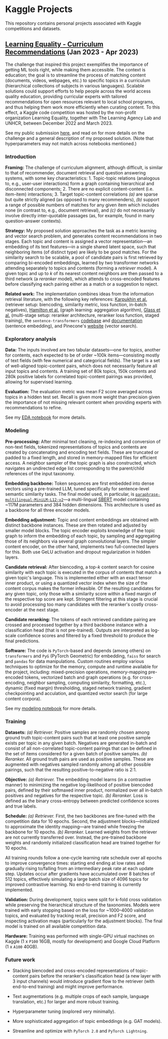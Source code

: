 # Kaggle Projects

This repository contains personal projects associated with Kaggle competitions and datasets.

## [Learning Equality - Curriculum Recommendations](https://www.kaggle.com/competitions/learning-equality-curriculum-recommendations) (Jan 2023 - Apr 2023)

The challenge that inspired this project exemplifies the importance of getting ML tools right, while making them accessible. The context is education; the goal is to streamline the process of matching content (documents, videos, webpages, etc.) to specific topics in a curriculum (hierarchical collections of subjects in various languages). Scalable solutions could support efforts to help people across the world access quality education, providing curricular experts with tailored recommendations for open resources relevant to local school programs, and thus helping them work more efficiently when curating content. To this effect, a Kaggle code competition was hosted by the non-profit organization Learning Equality, together with The Learning Agency Lab and UNHCR, between December 2022 and March 2023.

See my public submission [here](https://www.kaggle.com/federicodevitohalevy/lecr-modeling), and read on for more details on the challenge and a general description of my proposed solution. (Note that hyperparameters may not match across notebooks mentioned.)

### Introduction

**Framing:** The challenge of curriculum alignment, although difficult, is similar to that of recommender, document retrieval and question answering systems, with some key characteristics: 1. Topic-topic relations (analogous to, e.g., user-user interactions) form a graph containing hierarchical and disconnected components; 2. There are no explicit content-content (i.e. item-item) interactions; 3. Target topic-content correlations *(a)* are sparse but quite strictly aligned (as opposed to many recommenders), *(b)* support a range of possible numbers of matches for any given item which includes none (in contrast to, e.g., document retrieval), and *(c)* do not necessarily involve directly inter-quotable passages (as, for example, found in many question-answer contexts).

**Strategy:** My proposed solution approaches the task as a metric learning and vector search problem, and generates content recommendations in two stages. Each topic and content is assigned a vector representation—an embedding of its text features—in a single shared latent space, such that neighboring items (of distinct type) are likely to be good matches. For the similarity search to be scalable, a pool of candidate pairs is first retrieved by comparing bi-encoded embeddings, learned by two transformer networks attending separately to topics and contents (forming a *retriever* model). A given topic and up to *k* of its nearest content neighbors are then passed to a third network (a *reranker* model), which attends to cross-encoded features before classifying each pairing either as a match or a suggestion to reject.

**Related work:** The implementation combines ideas from the information retrieval literature, with the following key references: [Karpukhin et al.](https://arxiv.org/abs/2004.04906) (retriever setup: biencoding, similarity metric, loss function, in-batch negatives), [Hamilton et al.](https://arxiv.org/abs/1706.02216) (graph learning: aggregation algorithm), [Glass et al.](https://arxiv.org/abs/2207.06300) (multi-stage setup: reranker architecture, reranker loss function, staged training), the `sentence-transformers` [codebase](https://github.com/UKPLab/sentence-transformers) and [documentation](https://www.sbert.net/) (sentence embedding), and Pinecone's [website](https://www.pinecone.io/learn/) (vector search).

### Exploratory analysis

**Data:** The inputs involved are two tabular datasets—one for topics, another for contents, each expected to be of order ~100k items—consisting mostly of text fields (with few numerical and categorical fields). The target is a set of well-aligned topic-content pairs, which does not necessarily feature all input topics and contents. A training set of 80k topics, 150k contents and 280k positive labels for correlated topic-content pairings was provided, allowing for supervised learning.

**Evaluation:** The evaluation metric was mean F2 score averaged across topics in a hidden test set. Recall is given more weight than precision given the importance of not missing relevant content when providing experts with recommendations to refine.

See my [EDA notebook](https://github.com/FdVH/kaggle/tree/master/learning-equality-curriculum-recommendations/lecr-exploration.ipynb) for more details.

### Modeling

**Pre-processing:** After minimal text cleaning, re-indexing and conversion of non-text fields, tokenized representations of topics and contents are created by concatenating and encoding text fields. These are truncated or padded to a fixed length, and stored in memory-mapped files for efficient access. A neighbor sampler of the topic graph is also constructed, which navigates an undirected edge list corresponding to the parent/child references of the input taxonomy.

**Embedding backbone:** Token sequences are first embedded into dense vectors using a pre-trained LLM, tuned specifically for sentence-level semantic similarity tasks. The final model used, in particular, is [`paraphrase-multilingual-MiniLM-L12-v2`](https://huggingface.co/sentence-transformers/paraphrase-multilingual-MiniLM-L12-v2)—a multi-lingual [SBERT](https://arxiv.org/abs/1908.10084) model containing ~117M parameters and 384 hidden dimensions. This architecture is used as a backbone for all three encoder models.

**Embedding adjustment:** Topic and content embeddings are obtained with distinct backbone instances. These are then rotated and adjusted by smaller model blocks. The topic encoder exploits knowledge of the topic graph to inform the embedding of each topic, by sampling and aggregating those of its neighbors via several graph convolutional layers. The simpler content encoder, on the other hand, implements two full-connected layers for this. Both use GeLU activation and dropout regularization in hidden layers.

**Candidate retrieval:** After biencoding, a top-*k* content search for cosine similarity with each topic is executed in the corpus of contents that match a given topic's language. This is implemented either with an exact tensor inner product, or using a quantized vector index when the size of the content corpus makes the former infeasible. Of the resulting candidates for any given topic, only those with a similarity score within a fixed margin of the respective top score are kept. Stringent filtering at this stage is crucial to avoid processing too many candidates with the reranker's costly cross-encoder at the next stage.

**Candidate reranking:** The tokens of each retrieved candidate pairing are crossed and processed together by a third backbone instance with a classification head (that is not pre-trained). Outputs are interpreted as log-scale confidence scores and filtered by a fixed threshold to produce the final predictions.

**Software:** The code is `PyTorch`-based and depends (among others) on `transformers` and `PyG` (PyTorch Geometric) for embedding, `faiss` for search and `pandas` for data manipulations. Custom routines employ various techniques to optimize for the memory, compute and runtime available for the project, including: mixed-precision operations, memory-mapping pre-encoded tokens, vectorized batch and graph operations (e.g. for cross-encoding, neighbor sampling, computing similarity, formatting, etc.), dynamic (fixed margin) thresholding, staged network training, gradient checkpointing and acculation, and quantized vector search (for large content corpora).

See my [modeling notebook](https://github.com/FdVH/kaggle/tree/master/learning-equality-curriculum-recommendations/lecr-modeling.ipynb) for more details.

### Training

**Datasets:** *(a) Retriever.* Positive samples are randomly chosen among ground truth topic-content pairs such that at least one positive sample exists per topic in any given batch. Negatives are generated in-batch and consist of all non-correlated topic-content pairings that can be defined in the set of items considered for a given batch of positive samples. *(b) Reranker.* All ground truth pairs are used as positive samples. These are augmented with negatives sampled randomly among all other possible pairings, such that the resulting positive-to-negative ratio is 2:1. 

**Objective:** *(a) Retriever.* The embedding model learns (in a contrastive manner) to minimizing the negative log-likelihood of positive biencoded pairs, defined by their softmaxed inner product, normalized over all in-batch positives and negatives for the respective topic. *(b) Reranker.* Loss is defined as the binary cross-entropy between predicted confidence scores and true labels.

**Schedule:** *(a) Retriever.* First, the two backbones are fine-tuned with the competition data for 10 epochs. Second, the adjustment blocks—initialized to approximate the identity mapping—are trained while freezing the backbone for 10 epochs. *(b) Reranker.* Learned weights from the retriever are not currently transferred over. Instead, the pre-trained backbone weights and randomly initialized classification head are trained together for 10 epochs.

All training rounds follow a one-cycle learning rate schedule over all epochs to improve convergence times: starting end ending at low rates and gradually rising to/falling from an intermediary peak rate at each update step. Updates occur after gradients have accumulated over 8 batches of 512 topics, effectively simulating a large batch size of 4096 topics for improved contrastive learning. No end-to-end training is currently implemented.

**Validation:** During development, topics were split for k-fold cross validation while preserving the hierarchical structure of the taxonomies. Models were trained with early stopping based on the loss for ~1000–4000 validation topics, and evaluated by tracking recall, precision and F2 score, and inspecting activation maps (particularly for the adjustment blocks). The final model is trained on all available competition data.

**Hardware:** Training was performed with single-GPU virtual machines on Kaggle (1 x `P100` 16GB, mostly for development) and Google Cloud Platform (1 x `A100` 40GB).

### Future work

- Stacking biencoded and cross-encoded representations of topic-content pairs before the reranker's classification head (a new layer with 3 input channels) would introduce gradient flow to the retriever (with end-to-end training) and might improve performance.

- Text augmentations (e.g. multiple crops of each sample, language translation, etc.) for larger and more robust training.

- Hyperparameter tuning (explored very minimally).

- More sophisticated aggregation of topic embeddings (e.g. GAT models).

- Streamline and optimize with `PyTorch 2.0` and `PyTorch Lightning`.